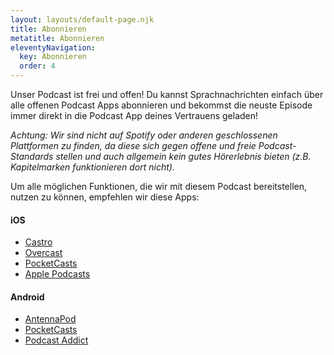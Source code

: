 ```yaml
---
layout: layouts/default-page.njk
title: Abonnieren
metatitle: Abonnieren
eleventyNavigation:
  key: Abonnieren
  order: 4
---
```


Unser Podcast ist frei und offen! Du kannst Sprachnachrichten einfach über alle offenen Podcast Apps abonnieren und bekommst die neuste Episode immer direkt in die Podcast App deines Vertrauens geladen!

*Achtung: Wir sind nicht auf Spotify oder anderen geschlossenen Plattformen zu finden, da diese sich gegen offene und freie Podcast-Standards stellen und auch allgemein kein gutes Hörerlebnis bieten (z.B. Kapitelmarken funktionieren dort nicht).*

Um alle möglichen Funktionen, die wir mit diesem Podcast bereitstellen, nutzen zu können, empfehlen wir diese Apps:

#### iOS
- [Castro](https://www.castro.fm)
- [Overcast](https://overcast.fm)
- [PocketCasts](https://www.pocketcasts.com)
- [Apple Podcasts](https://apps.apple.com/de/app/apple-podcasts/id525463029)

#### Android
- [AntennaPod](https://antennapod.org)
- [PocketCasts](https://www.pocketcasts.com)
- [Podcast Addict](https://podcastaddict.com/app)
